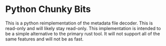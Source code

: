 # Python Chunky Bits

This is a python reimplementation of the metadata file decoder. This is read-only and will likely stay read-only. This implementation is intended to be a simple alternative to the primary rust tool. It will not support all of the same features and will not be as fast.